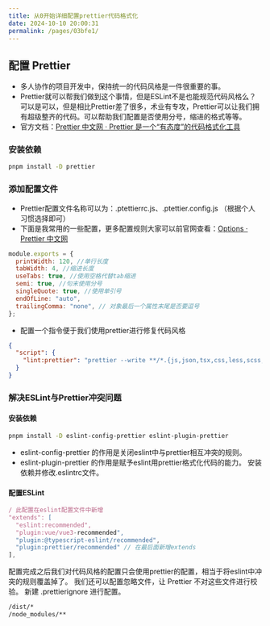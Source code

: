 ```yaml
---
title: 从0开始详细配置prettier代码格式化
date: 2024-10-10 20:00:31
permalink: /pages/03bfe1/
---
```

## 配置 Prettier

- 多人协作的项目开发中，保持统一的代码风格是一件很重要的事。
- Prettier就可以帮我们做到这个事情，但是ESLint不是也能规范代码风格么？可以是可以，但是相比Prettier差了很多，术业有专攻，Prettier可以让我们拥有超级整齐的代码。可以帮助我们配置是否使用分号，缩进的格式等等。
- 官方文档：[Prettier 中文网 · Prettier 是一个“有态度”的代码格式化工具](https://www.prettier.cn/)
### 安装依赖
```bash
pnpm install -D prettier
```
### 添加配置文件

- Prettier配置文件名称可以为：.ptettierrc.js、.ptettier.config.js （根据个人习惯选择即可）
- 下面是我常用的一些配置，更多配置规则大家可以前官网查看：[Options · Prettier 中文网](https://www.prettier.cn/docs/options.html)
```javascript
module.exports = {
  printWidth: 120, //单行长度
  tabWidth: 4, //缩进长度
  useTabs: true, //使用空格代替tab缩进
  semi: true, //句末使用分号
  singleQuote: true, //使用单引号
  endOfLine: "auto",
  trailingComma: "none", // 对象最后一个属性末尾是否要逗号
};

```

- 配置一个指令便于我们使用prettier进行修复代码风格
```json
{
  "script": {
    "lint:prettier": "prettier --write **/*.{js,json,tsx,css,less,scss,vue,html,md}",
  }
}
```
### 解决ESLint与Prettier冲突问题
#### 安装依赖
```bash
pnpm install -D eslint-config-prettier eslint-plugin-prettier
```

- eslint-config-prettier 的作用是关闭eslint中与prettier相互冲突的规则。
- eslint-plugin-prettier 的作用是赋予eslint用prettier格式化代码的能力。 安装依赖并修改.eslintrc文件。
#### 配置ESLint
```javascript
/ 此配置在eslint配置文件中新增 
"extends": [
  "eslint:recommended",
  "plugin:vue/vue3-recommended",
  "plugin:@typescript-eslint/recommended",
  "plugin:prettier/recommended" // 在最后面新增extends
],
```
配置完成之后我们对代码风格的配置只会使用prettier的配置，相当于将eslint中冲突的规则覆盖掉了。
我们还可以配置忽略文件，让 Prettier 不对这些文件进行校验。
新建 .prettierignore 进行配置。
```bash
/dist/*
/node_modules/**
```